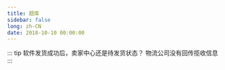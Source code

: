 ```yaml
---
title: 题库
sidebar: false
long: zh-CN
date: 2018-10-10 00:00:00
---
```

::: tip 软件发货成功后，卖家中心还是待发货状态？
物流公司没有回传揽收信息
:::